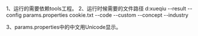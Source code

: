 1、运行的需要依赖tools工程。
2、运行时候需要的文件路径
	d:xueqiu	--result
				--config
					params.properties
					cookie.txt
				--code
					--custom
					--concept
					--industry
					
3、params.properties中的中文用Unicode显示。

